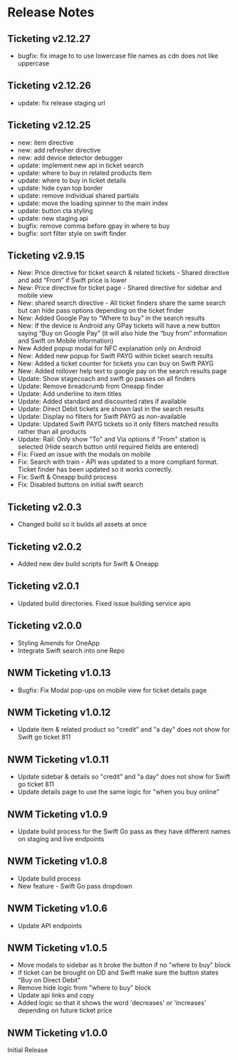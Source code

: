 # Release Notes

## Ticketing v2.12.27

- bugfix: fix image to to use lowercase file names as cdn does not like uppercase

## Ticketing v2.12.26

- update: fix release staging url

## Ticketing v2.12.25

- new: item directive
- new: add refresher directive
- new: add device detector debugger
- update: implement new api in ticket search
- update: where to buy in related products item
- update: where to buy in ticket details
- update: hide cyan top border
- update: remove individual shared partials
- update: move the loading spinner to the main index
- update: button cta styling
- update: new staging api
- bugfix: remove comma before gpay in where to buy
- bugfix: sort filter style on swift finder

## Ticketing v2.9.15

- New: Price directive for ticket search & related tickets - Shared directive and add “From” if Swift price is lower
- New: Price directive for ticket page - Shared directive for sidebar and mobile view
- New: shared search directive - All ticket finders share the same search but can hide pass options depending on the ticket finder
- New: Added Google Pay to “Where to buy” in the search results
- New: If the device is Android any GPay tickets will have a new button saying “Buy on Google Pay” (it will also hide the “buy from” information and Swift on Mobile information)
- New Added popup modal for NFC explanation only on Android
- New: Added new popup for Swift PAYG within ticket search results
- New: Added a ticket counter for tickets you can buy on Swift PAYG
- New: Added rollover help text to google pay on the search results page
- Update: Show stagecoach and swift go passes on all finders
- Update: Remove breadcrumb from Oneapp finder
- Update: Add underline to item titles
- Update: Added standard and discounted rates if available
- Update: Direct Debit tickets are shown last in the search results
- Update: Display no filters for Swift PAYG as non-available
- Update: Updated Swift PAYG tickets so it only filters matched results rather than all products
- Update: Rail: Only show "To" and Via options if "From" station is selected (Hide search button until required fields are entered)
- Fix: Fixed an issue with the modals on mobile
- Fix: Search with train - API was updated to a more compliant format. Ticket finder has been updated so it works correctly.
- Fix: Swift & Oneapp build process
- Fix: Disabled buttons on initial swift search

## Ticketing v2.0.3

- Changed build so it builds all assets at once

## Ticketing v2.0.2

- Added new dev build scripts for Swift & Oneapp

## Ticketing v2.0.1

- Updated build directories. Fixed issue building service apis

## Ticketing v2.0.0

- Styling Amends for OneApp
- Integrate Swift search into one Repo

## NWM Ticketing v1.0.13

- Bugfix: Fix Modal pop-ups on mobile view for ticket details page

## NWM Ticketing v1.0.12

- Update item & related product so "credit" and "a day" does not show for Swift go ticket 811

## NWM Ticketing v1.0.11

- Update sidebar & details so "credit" and "a day" does not show for Swift go ticket 811
- Update details page to use the same logic for "when you buy online"

## NWM Ticketing v1.0.9

- Update build process for the Swift Go pass as they have different names on staging and live endpoints

## NWM Ticketing v1.0.8

- Update build process
- New feature - Swift Go pass dropdown

## NWM Ticketing v1.0.6

- Update API endpoints

## NWM Ticketing v1.0.5

- Move modals to sidebar as it broke the button if no "where to buy" block
- if ticket can be brought on DD and Swift make sure the button states "Buy on Direct Debit"
- Remove hide logic from "where to buy" block
- Update api links and copy
- Added logic so that it shows the word 'decreases' or 'increases' depending on future ticket price

## NWM Ticketing v1.0.0

Initial Release
